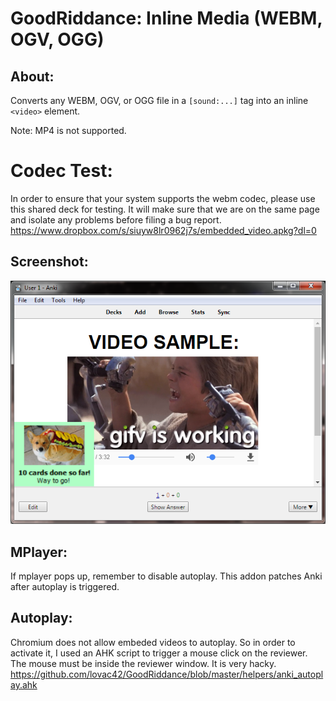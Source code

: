 # GoodRiddance: Inline Media (WEBM, OGV, OGG)


## About:
Converts any WEBM, OGV, or OGG file in a `[sound:...]` tag into an inline `<video>` element.

Note: MP4 is not supported.


# Codec Test:
In order to ensure that your system supports the webm codec, please use this shared deck for testing. It will make sure that we are on the same page and isolate any problems before filing a bug report.  
https://www.dropbox.com/s/siuyw8lr0962j7s/embedded_video.apkg?dl=0


## Screenshot:

<img src="https://github.com/lovac42/GoodRiddance/blob/master/screenshots/embedded_video.png?raw=true" />  


## MPlayer:
If mplayer pops up, remember to disable autoplay. This addon patches Anki after autoplay is triggered.


## Autoplay:
Chromium does not allow embeded videos to autoplay. So in order to activate it, I used an AHK script to trigger a mouse click on the reviewer. The mouse must be inside the reviewer window. It is very hacky.  
https://github.com/lovac42/GoodRiddance/blob/master/helpers/anki_autoplay.ahk

